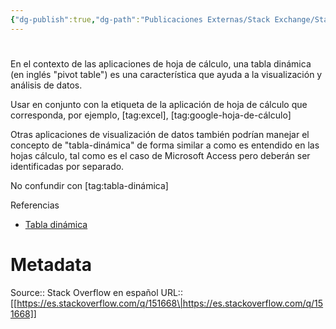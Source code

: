 ```yaml
---
{"dg-publish":true,"dg-path":"Publicaciones Externas/Stack Exchange/Stack Overflow en español/es.stackoverflow.com-151668.md","permalink":"/publicaciones-externas/stack-exchange/stack-overflow-en-espanol/es-stackoverflow-com-151668/","hide":true,"noteIcon":"\"0\"","created":"2024-04-03T12:49:10.506-06:00","updated":"2024-04-05T16:43:53.475-06:00"}
---
```


# 

En el contexto de las aplicaciones de hoja de cálculo, una tabla dinámica (en inglés "pivot table") es una característica que ayuda a la visualización y análisis de datos.

Usar en conjunto con la etiqueta de la aplicación de hoja de cálculo que corresponda, por ejemplo, [tag:excel], [tag:google-hoja-de-cálculo]

Otras aplicaciones de visualización de datos también podrían manejar el concepto de "tabla-dinámica" de forma similar a como es entendido en las hojas cálculo, tal como es el caso de Microsoft Access pero deberán ser identificadas por separado.

No confundir con [tag:tabla-dinámica]  

Referencias

- [Tabla dinámica][1]


  [1]: https://es.wikipedia.org/wiki/Tabla_din%C3%A1mica

# Metadata
Source:: Stack Overflow en español
URL:: [[https://es.stackoverflow.com/q/151668\|https://es.stackoverflow.com/q/151668]]


